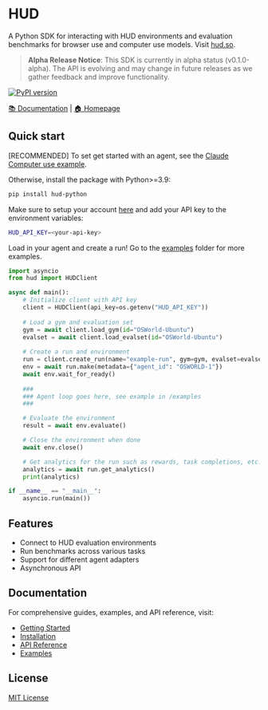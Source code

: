 # HUD

A Python SDK for interacting with HUD environments and evaluation benchmarks for browser use and computer use models. Visit [hud.so](https://hud.so).

> **Alpha Release Notice**: This SDK is currently in alpha status (v0.1.0-alpha). The API is evolving and may change in future releases as we gather feedback and improve functionality.

[![PyPI version](https://img.shields.io/pypi/v/hud-python)](https://pypi.org/project/hud-python/)

[📚 Documentation](https://documentation.hud.so) | [🏠 Homepage](https://hud.so)


## Quick start

[RECOMMENDED] To set get started with an agent, see the [Claude Computer use example](https://github.com/Human-Data/hud-sdk/tree/main/examples).


Otherwise, install the package with Python>=3.9:
```bash
pip install hud-python
```

Make sure to setup your account [here](https://hud.so/settings) and add your API key to the environment variables:
```bash
HUD_API_KEY=<your-api-key>
```

Load in your agent and create a run! Go to the [examples](https://github.com/Human-Data/hud-sdk/tree/main/examples) folder for more examples.
```python
import asyncio
from hud import HUDClient

async def main():
    # Initialize client with API key
    client = HUDClient(api_key=os.getenv("HUD_API_KEY"))
    
    # Load a gym and evaluation set
    gym = await client.load_gym(id="OSWorld-Ubuntu")
    evalset = await client.load_evalset(id="OSWorld-Ubuntu")
    
    # Create a run and environment
    run = client.create_run(name="example-run", gym=gym, evalset=evalset)
    env = await run.make(metadata={"agent_id": "OSWORLD-1"})
    await env.wait_for_ready()
    
    ### 
    ### Agent loop goes here, see example in /examples
    ###

    # Evaluate the environment
    result = await env.evaluate()

    # Close the environment when done
    await env.close()

    # Get analytics for the run such as rewards, task completions, etc.
    analytics = await run.get_analytics()
    print(analytics)

if __name__ == "__main__":
    asyncio.run(main())
```

## Features

- Connect to HUD evaluation environments
- Run benchmarks across various tasks
- Support for different agent adapters
- Asynchronous API

## Documentation

For comprehensive guides, examples, and API reference, visit:
- [Getting Started](https://docs.hud.so/introduction)
- [Installation](https://docs.hud.so/installation)
- [API Reference](https://docs.hud.so/api-reference)
- [Examples](https://docs.hud.so/examples)

## License

[MIT License](LICENSE)
